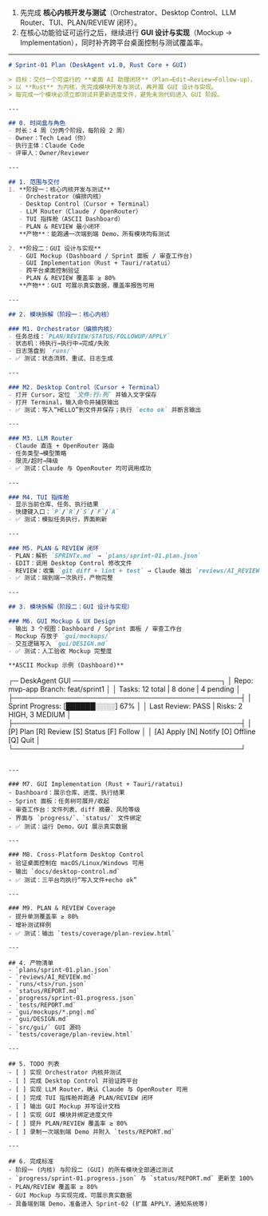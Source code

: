 
1. 先完成 **核心内核开发与测试**（Orchestrator、Desktop Control、LLM Router、TUI、PLAN/REVIEW 闭环）。
2. 在核心功能验证可运行之后，继续进行 **GUI 设计与实现**（Mockup → Implementation），同时补齐跨平台桌面控制与测试覆盖率。


---

```markdown
# Sprint-01 Plan (DeskAgent v1.0, Rust Core + GUI)

> 目标：交付一个可运行的 **桌面 AI 助理闭环**（Plan→Edit→Review→Follow-up），
> 以 **Rust** 为内核，先完成模块开发与测试，再开展 GUI 设计与实现。
> 每完成一个模块必须立即测试并更新进度文件，避免未测代码进入 GUI 阶段。

---

## 0. 时间盒与角色
- 时长：4 周（分两个阶段，每阶段 2 周）
- Owner：Tech Lead（你）
- 执行主体：Claude Code
- 评审人：Owner/Reviewer

---

## 1. 范围与交付
1. **阶段一：核心内核开发与测试**
   - Orchestrator（编排内核）
   - Desktop Control（Cursor + Terminal）
   - LLM Router（Claude / OpenRouter）
   - TUI 指挥舱（ASCII Dashboard）
   - PLAN & REVIEW 最小闭环  
   **产物**：能跑通一次端到端 Demo，所有模块均有测试

2. **阶段二：GUI 设计与实现**
   - GUI Mockup (Dashboard / Sprint 面板 / 审查工作台)
   - GUI Implementation（Rust + Tauri/ratatui）
   - 跨平台桌面控制验证
   - PLAN & REVIEW 覆盖率 ≥ 80%  
   **产物**：GUI 可展示真实数据，覆盖率报告可用

---

## 2. 模块拆解（阶段一：核心内核）

### M1. Orchestrator（编排内核）
- 任务总线：`PLAN/REVIEW/STATUS/FOLLOWUP/APPLY`
- 状态机：待执行→执行中→完成/失败
- 日志落盘到 `runs/`
- ✅ 测试：状态流转、重试、日志生成

---

### M2. Desktop Control（Cursor + Terminal）
- 打开 Cursor，定位 `文件:行:列` 并输入文字保存
- 打开 Terminal，输入命令并捕获输出
- ✅ 测试：写入“HELLO”到文件并保存；执行 `echo ok` 并断言输出

---

### M3. LLM Router
- Claude 直连 + OpenRouter 路由
- 任务类型→模型策略
- 限流/超时→降级
- ✅ 测试：Claude 与 OpenRouter 均可调用成功

---

### M4. TUI 指挥舱
- 显示当前仓库、任务、执行结果
- 快捷键入口：`P`/`R`/`S`/`F`/`A`
- ✅ 测试：模拟任务执行，界面刷新

---

### M5. PLAN & REVIEW 闭环
- PLAN：解析 `SPRINTx.md` → `plans/sprint-01.plan.json`
- EDIT：调用 Desktop Control 修改文件
- REVIEW：收集 `git diff + lint + test` → Claude 输出 `reviews/AI_REVIEW.md`
- ✅ 测试：端到端一次执行，产物完整

---

## 3. 模块拆解（阶段二：GUI 设计与实现）

### M6. GUI Mockup & UX Design
- 输出 3 个视图：Dashboard / Sprint 面板 / 审查工作台
- Mockup 存放于 `gui/mockups/`
- 交互逻辑写入 `gui/DESIGN.md`
- ✅ 测试：人工验收 Mockup 完整度

**ASCII Mockup 示例 (Dashboard)**  
```

┌─ DeskAgent GUI ──────────────────────────────┐
│ Repo: mvp-app   Branch: feat/sprint1         │
│ Tasks: 12 total | 8 done | 4 pending         │
├──────────────────────────────────────────────┤
│ Sprint Progress: \[██████░░░░] 67%            │
│ Last Review: PASS | Risks: 2 HIGH, 3 MEDIUM │
├──────────────────────────────────────────────┤
│ \[P] Plan  \[R] Review  \[S] Status  \[F] Follow │
│ \[A] Apply \[N] Notify \[O] Offline  \[Q] Quit  │
└──────────────────────────────────────────────┘

```

---

### M7. GUI Implementation (Rust + Tauri/ratatui)
- Dashboard：展示仓库、进度、执行结果
- Sprint 面板：任务树可展开/收起
- 审查工作台：文件列表、diff 摘要、风险等级
- 界面与 `progress/`、`status/` 文件绑定
- ✅ 测试：运行 Demo，GUI 展示真实数据

---

### M8. Cross-Platform Desktop Control
- 验证桌面控制在 macOS/Linux/Windows 可用
- 输出 `docs/desktop-control.md`
- ✅ 测试：三平台均执行“写入文件+echo ok”

---

### M9. PLAN & REVIEW Coverage
- 提升单测覆盖率 ≥ 80%
- 增补测试样例
- ✅ 测试：输出 `tests/coverage/plan-review.html`

---

## 4. 产物清单
- `plans/sprint-01.plan.json`
- `reviews/AI_REVIEW.md`
- `runs/<ts>/run.json`
- `status/REPORT.md`
- `progress/sprint-01.progress.json`
- `tests/REPORT.md`
- `gui/mockups/*.png|.md`
- `gui/DESIGN.md`
- `src/gui/` GUI 源码
- `tests/coverage/plan-review.html`

---

## 5. TODO 列表
- [ ] 实现 Orchestrator 内核并测试  
- [ ] 完成 Desktop Control 并验证跨平台  
- [ ] 实现 LLM Router，确认 Claude 与 OpenRouter 可用  
- [ ] 完成 TUI 指挥舱并跑通 PLAN/REVIEW 闭环  
- [ ] 输出 GUI Mockup 并写设计文档  
- [ ] 实现 GUI 模块并绑定进度文件  
- [ ] 提升 PLAN/REVIEW 覆盖率 ≥ 80%  
- [ ] 录制一次端到端 Demo 并附入 `tests/REPORT.md`

---

## 6. 完成标准
- 阶段一 (内核) 与阶段二 (GUI) 的所有模块全部通过测试  
- `progress/sprint-01.progress.json` 与 `status/REPORT.md` 更新至 100%  
- PLAN/REVIEW 覆盖率 ≥ 80%  
- GUI Mockup 与实现完成，可展示真实数据  
- 具备端到端 Demo，准备进入 Sprint-02 (扩展 APPLY、通知系统等)
```

